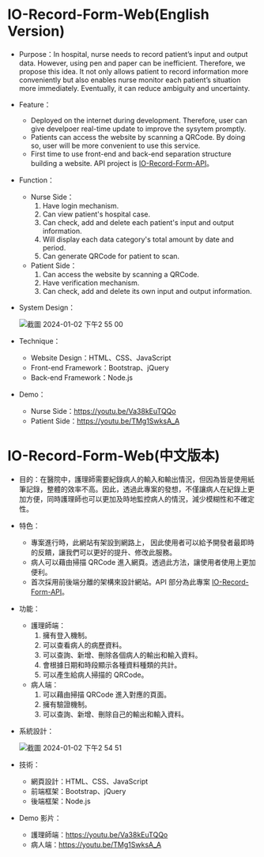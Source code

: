 # IO-Record-Form-Web(English Version)
* Purpose：In hospital, nurse needs to record patient’s input and output data. However, using pen and paper can be inefficient. Therefore, we propose this idea. It not only allows patient to record information more conveniently but also enables nurse monitor each  patient’s situation more immediately. Eventually, it can reduce ambiguity and uncertainty.
* Feature：
  * Deployed on the internet during development. Therefore, user can give develpoer real-time update to improve the sysytem promptly.
  * Patients can access the website by scanning a QRCode. By doing so, user will be more convenient to use this service.
  * First time to use front-end and back-end separation structure building a website. API project is <a href="https://github.com/musicboy0322/IO-Record-Form-API" target="_blank">IO-Record-Form-API</a>。
* Function：
  * Nurse Side：
    1. Have login mechanism.
    2. Can view patient's hospital case.
    3. Can check, add and delete each patient's input and output information.
    4. Will display each data category's total amount by date and period.
    5. Can generate QRCode for patient to scan.
  * Patient Side：
    1. Can access the website by scanning a QRCode.
    2. Have verification mechanism.
    3. Can check, add and delete its own input and output information.
* System Design：
  
  ![截圖 2024-01-02 下午2 55 00](https://github.com/musicboy0322/IO-Record-Form-Web/assets/75659334/789ced0c-9e17-4252-bd36-91e650e0f993)

* Technique：
  * Website Design：HTML、CSS、JavaScript
  * Front-end Framework：Bootstrap、jQuery
  * Back-end Framework：Node.js
* Demo：
  * Nurse Side：<a href="https://youtu.be/Va38kEuTQQo">https://youtu.be/Va38kEuTQQo</a>
  * Patient Side：<a href="https://youtu.be/TMg1SwksA_A">https://youtu.be/TMg1SwksA_A</a>
    
# IO-Record-Form-Web(中文版本)
* 目的：在醫院中，護理師需要紀錄病人的輸入和輸出情況，但因為皆是使用紙筆記錄，整體的效率不高。因此，透過此專案的發想，不僅讓病人在紀錄上更加方便，同時護理師也可以更加及時地監控病人的情況，減少模糊性和不確定性。
* 特色：
  * 專案進行時，此網站有架設到網路上， 因此使用者可以給予開發者最即時的反饋，讓我們可以更好的提升、修改此服務。
  * 病人可以藉由掃描 QRCode 進入網頁。透過此方法，讓使用者使用上更加便利。
  * 首次採用前後端分離的架構來設計網站。API 部分為此專案 <a href="https://github.com/musicboy0322/IO-Record-Form-API" target="_blank">IO-Record-Form-API</a>。
* 功能：
  * 護理師端：
    1. 擁有登入機制。
    2. 可以查看病人的病歷資料。
    3. 可以查詢、新增、刪除各個病人的輸出和輸入資料。
    4. 會根據日期和時段顯示各種資料種類的共計。
    5. 可以產生給病人掃描的 QRCode。
  * 病人端：
    1. 可以藉由掃描 QRCode 進入對應的頁面。
    2. 擁有驗證機制。
    3. 可以查詢、新增、刪除自己的輸出和輸入資料。
* 系統設計：
  
  ![截圖 2024-01-02 下午2 54 51](https://github.com/musicboy0322/IO-Record-Form-Web/assets/75659334/467c62df-a564-4b9a-bd3f-daf5fc03edd3)
  
* 技術：
  * 網頁設計：HTML、CSS、JavaScript
  * 前端框架：Bootstrap、jQuery
  * 後端框架：Node.js
* Demo 影片：
  * 護理師端：<a href="https://youtu.be/Va38kEuTQQo">https://youtu.be/Va38kEuTQQo</a>
  * 病人端：<a href="https://youtu.be/TMg1SwksA_A">https://youtu.be/TMg1SwksA_A</a>
